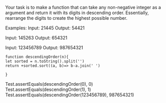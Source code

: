 Your task is to make a function that can take any non-negative integer as a argument and return it with its digits in descending order. Essentially, rearrange the digits to create the highest possible number.

Examples:
Input: 21445 Output: 54421

Input: 145263 Output: 654321

Input: 123456789 Output: 987654321


```
function descendingOrder(n){
let sorted = n.toString().split('')
return +sorted.sort((a, b)=> b-a.join(' ')

}
```

Test.assertEquals(descendingOrder(0), 0)
Test.assertEquals(descendingOrder(1), 1)
Test.assertEquals(descendingOrder(123456789), 987654321)

